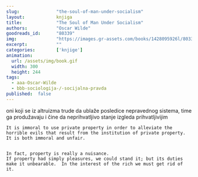 ```yaml
---
slug:              "the-soul-of-man-under-socialism"
layout:            knjiga
title:             "The Soul of Man Under Socialism"
authors:           "Oscar Wilde"
goodreads_id:      "80339"
img:               "https://images.gr-assets.com/books/1428095926l/80339.jpg"
excerpt:           ""
categories:        ['knjige']
animation:
  url: /assets/img/book.gif
  width: 300
  height: 244
tags:
  - aaa-Oscar-Wilde
  - bbb-sociologija-/-socijalna-pravda
published:  false  
---
```


oni koji se iz altruizma trude da ublaže posledice nepravednog sistema, time ga produžavaju i čine da neprihvatljivo
stanje izgleda prihvatljivijim 

    It is immoral to use private property in order to alleviate the horrible evils that result from the institution of private property.  It is both immoral and unfair.
    
    
    In fact, property is really a nuisance.
    If property had simply pleasures, we could stand it; but its duties make it unbearable.  In the interest of the rich we must get rid of it.
    
    